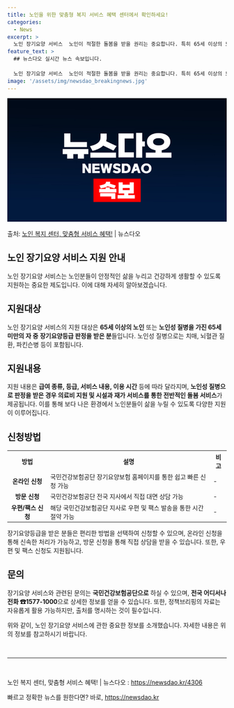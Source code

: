 ```yaml
---
title: 노인을 위한 맞춤형 복지 서비스 혜택 센터에서 확인하세요!
categories:
  - News
excerpt: >
  노인 장기요양 서비스  노인이 적절한 돌봄을 받을 권리는 중요합니다. 특히 65세 이상의 노인이나 장기요양등…
feature_text: >
  ## 뉴스다오 실시간 뉴스 속보입니다.

  노인 장기요양 서비스  노인이 적절한 돌봄을 받을 권리는 중요합니다. 특히 65세 이상의 노인이나 장기요양등…
image: '/assets/img/newsdao_breakingnews.jpg'
---
```


![뉴스다오 속보](/assets/img/newsdao_breakingnews.jpg)

<p>출처: <a href="https://newsdao.kr/4306" rel="dofollow">노인 복지 센터, 맞춤형 서비스 혜택!</a> | 뉴스다오</p>

<h2 data-ke-size="size26">노인 장기요양 서비스 지원 안내</h2>
<p data-ke-size="size16">노인 장기요양 서비스는 노인분들이 안정적인 삶을 누리고 건강하게 생활할 수 있도록 지원하는 중요한 제도입니다. 이에 대해 자세히 알아보겠습니다.</p>

<h2 data-ke-size="size24">지원대상</h2>
<p data-ke-size="size16">노인 장기요양 서비스의 지원 대상은 <b>65세 이상의 노인</b> 또는 <b>노인성 질병을 가진 65세 미만의 자 중</b> <b>장기요양등급 판정을 받은 분</b>들입니다. 노인성 질병으로는 치매, 뇌혈관 질환, 파킨슨병 등이 포함됩니다.</p>

<h2 data-ke-size="size24">지원내용</h2>
<p data-ke-size="size16">지원 내용은 <b>급여 종류, 등급, 서비스 내용, 이용 시간</b> 등에 따라 달라지며, <b>노인성 질병으로 판정을 받은 경우 의료비 지원 및 시설과 재가 서비스를 통한 전반적인 돌봄 서비스</b>가 제공됩니다. 이를 통해 보다 나은 환경에서 노인분들이 삶을 누릴 수 있도록 다양한 지원이 이루어집니다.</p>

<h2 data-ke-size="size24">신청방법</h2>
<table>
  <tr>
    <th>방법</th>
    <th>설명</th>
    <th>비고</th>
  </tr>
  <tr>
    <td style="text-align: center; height: 17px;"><b>온라인 신청</b></td>
    <td>국민건강보험공단 장기요양보험 홈페이지를 통한 쉽고 빠른 신청 가능</td>
    <td>-</td>
  </tr>
  <tr>
    <td style="text-align: center; height: 17px;"><b>방문 신청</b></td>
    <td>국민건강보험공단 전국 지사에서 직접 대면 상담 가능</td>
    <td>-</td>
  </tr>
  <tr>
    <td style="text-align: center; height: 17px;"><b>우편/팩스 신청</b></td>
    <td>해당 국민건강보험공단 지사로 우편 및 팩스 발송을 통한 시간 절약 가능</td>
    <td>-</td>
  </tr>
</table>

<p data-ke-size="size16">장기요양등급을 받은 분들은 편리한 방법을 선택하여 신청할 수 있으며, 온라인 신청을 통해 신속한 처리가 가능하고, 방문 신청을 통해 직접 상담을 받을 수 있습니다. 또한, 우편 및 팩스 신청도 지원됩니다.</p>

<h2 data-ke-size="size24">문의</h2>
<p data-ke-size="size16">장기요양 서비스와 관련된 문의는 <b>국민건강보험공단으로</b> 하실 수 있으며, <b>전국 어디서나 전화 ☎1577-1000</b>으로 상세한 정보를 얻을 수 있습니다. 또한, 정책브리핑의 자료는 자유롭게 활용 가능하지만, 출처를 명시하는 것이 필수입니다.</p>

<p data-ke-size="size16">위와 같이, 노인 장기요양 서비스에 관한 중요한 정보를 소개했습니다. 자세한 내용은 위의 정보를 참고하시기 바랍니다.</p>
<p data-ke-size="size16">&nbsp;</p>

<hr>

<p data-ke-size="size16">&nbsp;</p>
<p data-ke-size="size16">노인 복지 센터, 맞춤형 서비스 혜택! | 뉴스다오 : <a href="https://newsdao.kr/4306">https://newsdao.kr/4306</a></p> 

빠르고 정확한 뉴스를 원한다면? 바로, <a href="https://newsdao.kr" rel="dofollow">https://newsdao.kr</a>


